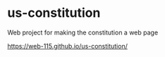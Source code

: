 # us-constitution
Web project for making the constitution a web page

https://web-115.github.io/us-constitution/
